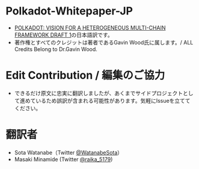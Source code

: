 # Polkadot-Whitepaper-JP
- [POLKADOT: VISION FOR A HETEROGENEOUS MULTI-CHAIN FRAMEWORK DRAFT 1](https://polkadot.network/PolkaDotPaper.pdf)の日本語訳です。
- 著作権とすべてのクレジットは著者であるGavin Wood氏に属します。/ ALL Credits Belong to Dr.Gavin Wood.

# Edit Contribution / 編集のご協力
- できるだけ原文に忠実に翻訳しましたが、あくまでサイドプロジェクトとして進めているため誤訳が含まれる可能性があります。気軽にIssueを立ててください。

# 翻訳者
- Sota Watanabe（Twitter [@WatanabeSota](https://twitter.com/WatanabeSota?lang=en)）
- Masaki Minamide (Twitter [@raika_5179](https://twitter.com/raika_5179?lang=en))



